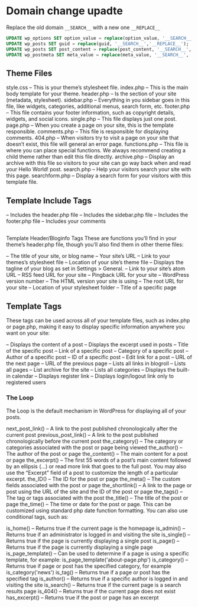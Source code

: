 # Domain change upadte

Replace the old domain `__SEARCH__` with a new one `__REPLACE__`

```sql
UPDATE wp_options SET option_value = replace(option_value, '__SEARCH__', '__REPLACE__');
UPDATE wp_posts SET guid = replace(guid, '__SEARCH__','__REPLACE__');
UPDATE wp_posts SET post_content = replace(post_content, '__SEARCH__', '__REPLACE__');
UPDATE wp_postmeta SET meta_value = replace(meta_value, '__SEARCH__', '__REPLACE__');
```

## Theme Files

style.css – This is your theme’s stylesheet file.
index.php – This is the main body template for your theme.
header.php – Is the <head> section of your site (metadata, stylesheet).
sidebar.php – Everything in you sidebar goes in this file, like widgets, categories, additional menus, search form, etc.
footer.php – This file contains your footer information, such as copyright details, widgets, and social icons.
single.php – This file displays just one post.
page.php – When you create a page on your site, this is the template responsible.
comments.php – This file is responsible for displaying comments.
404.php – When visitors try to visit a page on your site that doesn’t exist, this file will general an error page.
functions.php – This file is where you can place special functions. We always recommend creating a child theme rather than edit this file directly.
archive.php – Display an archive with this file so visitors to your site can go way back when and read your Hello World! post.
search.php – Help your visitors search your site with this page.
searchform.php – Display a search form for your visitors with this template file.

## Template Include Tags

<?php get_header(); ?> – Includes the header.php file
<?php get_sidebar(); ?> – Includes the sidebar.php file
<?php get_footer(); ?> – Includes the footer.php file
<?php comments_template(); ?> – Includes your comments

## 

Template Header/Bloginfo Tags
These are functions you’ll find in your theme’s header.php file, though you’ll also find them in other theme files:

<?php bloginfo('name'); ?> – The title of your site, or blog name
<?php bloginfo('url'); ?> – Your site’s URL
<?php bloginfo('stylesheet_url'); ?> – Link to your themes’s stylesheet file
<?php bloginfo('template_url'); ?> – Location of your site’s theme file
<?php bloginfo('description'); ?> – Displays the tagline of your blog as set in Settings > General.
<?php bloginfo('atom_url'); ?> – Link to your site’s atom URL
<?php bloginfo('rss2_url'); ?> – RSS feed URL for your site
<?php bloginfo('pingback_url'); ?> – Pingback URL for your site
<?php bloginfo('version'); ?> – WordPress version number
<?php bloginfo('html_type'); ?> – The HTML version your site is using
<?php site_url(); ?> – The root URL for your site
<?php get_stylesheet_directory(); ?> – Location of your stylesheet folder
<?php wp_title(); ?> – Title of a specific page

## Template Tags

These tags can be used across all of your template files, such as index.php or page.php, making it easy to display specific information anywhere you want on your site:

<?php the_content(); ?> – Displays the content of a post
<?php the_excerpt(); ?> – Displays the excerpt used in posts
<?php the_title(); ?> – Title of the specific post
<?php the_permalink() ?> – Link of a specific post
<?php the_category(', ') ?> – Category of a specific post
<?php the_author(); ?> – Author of a specific post
<?php the_ID(); ?> – ID of a specific post
<?php edit_post_link(); ?> – Edit link for a post
<?php next_post_link(' %link ') ?> – URL of the next page
<?php previous_post_link('%link') ?> – URL of the previous page
<?php get_links_list(); ?> – Lists all links in blogroll
<?php wp_list_pages(); ?> – Lists all pages
<?php wp_get_archives() ?> – List archive for the site
<?php wp_list_cats(); ?> – Lists all categories
<?php get_calendar(); ?> – Displays the built-in calendar
<?php wp_register(); ?> – Displays register link
<?php wp_loginout(); ?> – Displays login/logout link only to registered users

### The Loop

The Loop is the default mechanism in WordPress for displaying all of your posts.

<?php
    if ( have_posts() ) :
        while ( have_posts() ) :
            the_post();
            //
            // Post Content here
            //
        endwhile; // end while
    endif; // end if
?>

next_post_link() – A link to the post published chronologically after the current post
previous_post_link() – A link to the post published chronologically before the current post
the_category() – The category or categories associated with the post or page being viewed
the_author() – The author of the post or page
the_content() – The main content for a post or page
the_excerpt() – The first 55 words of a post’s main content followed by an ellipsis (…) or read more link that goes to the full post. You may also use the “Excerpt” field of a post to customize the length of a particular excerpt.
the_ID() – The ID for the post or page
the_meta() – The custom fields associated with the post or page
the_shortlink() – A link to the page or post using the URL of the site and the ID of the post or page
the_tags() – The tag or tags associated with the post
the_title() – The title of the post or page
the_time() – The time or date for the post or page. This can be customized using standard php date function formatting.
You can also use conditional tags, such as:

is_home() – Returns true if the current page is the homepage
is_admin() – Returns true if an administrator is logged in and visiting the site
is_single() – Returns true if the page is currently displaying a single post
is_page() – Returns true if the page is currently displaying a single page
is_page_template() – Can be used to determine if a page is using a specific template, for example: is_page_template('about-page.php')
is_category() – Returns true if page or post has the specified category, for example is_category('news')
is_tag() – Returns true if a page or post has the specified tag
is_author() – Returns true if a specific author is logged in and visiting the site
is_search() – Returns true if the current page is a search results page
is_404() – Returns true if the current page does not exist
has_excerpt() – Returns true if the post or page has an excerpt